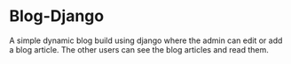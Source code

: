 # Blog-Django
A simple dynamic blog build using django where the admin can edit or add a blog article. The other users can see the blog articles and read them.
